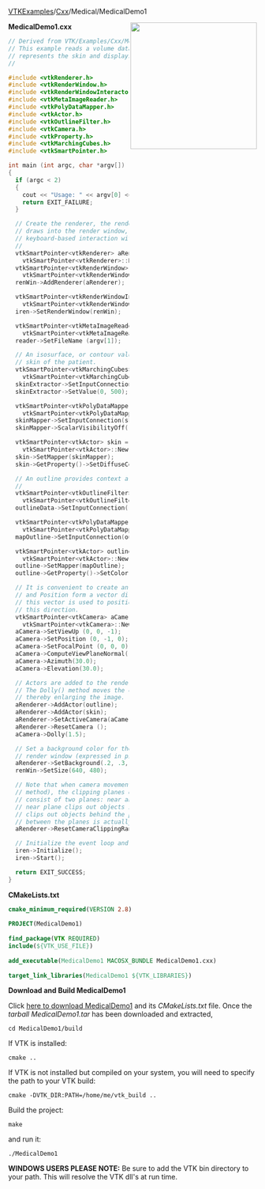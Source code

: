 [VTKExamples](Home)/[Cxx](Cxx)/Medical/MedicalDemo1

<img align="right" src="https://github.com/lorensen/VTKExamples/raw/master/Testing/Baseline/Medical/TestMedicalDemo1.png" width="256" />

**MedicalDemo1.cxx**
```c++
// Derived from VTK/Examples/Cxx/Medical1.cxx
// This example reads a volume dataset, extracts an isosurface that
// represents the skin and displays it.
//

#include <vtkRenderer.h>
#include <vtkRenderWindow.h>
#include <vtkRenderWindowInteractor.h>
#include <vtkMetaImageReader.h>
#include <vtkPolyDataMapper.h>
#include <vtkActor.h>
#include <vtkOutlineFilter.h>
#include <vtkCamera.h>
#include <vtkProperty.h>
#include <vtkMarchingCubes.h>
#include <vtkSmartPointer.h>

int main (int argc, char *argv[])
{
  if (argc < 2)
  {
    cout << "Usage: " << argv[0] << " file.mhd" << endl;
    return EXIT_FAILURE;
  }

  // Create the renderer, the render window, and the interactor. The renderer
  // draws into the render window, the interactor enables mouse- and
  // keyboard-based interaction with the data within the render window.
  //
  vtkSmartPointer<vtkRenderer> aRenderer =
    vtkSmartPointer<vtkRenderer>::New();
  vtkSmartPointer<vtkRenderWindow> renWin =
    vtkSmartPointer<vtkRenderWindow>::New();
  renWin->AddRenderer(aRenderer);

  vtkSmartPointer<vtkRenderWindowInteractor> iren =
    vtkSmartPointer<vtkRenderWindowInteractor>::New();
  iren->SetRenderWindow(renWin);

  vtkSmartPointer<vtkMetaImageReader> reader =
    vtkSmartPointer<vtkMetaImageReader>::New();
  reader->SetFileName (argv[1]);

  // An isosurface, or contour value of 500 is known to correspond to the
  // skin of the patient.
  vtkSmartPointer<vtkMarchingCubes> skinExtractor =
    vtkSmartPointer<vtkMarchingCubes>::New();
  skinExtractor->SetInputConnection(reader->GetOutputPort());
  skinExtractor->SetValue(0, 500);

  vtkSmartPointer<vtkPolyDataMapper> skinMapper =
    vtkSmartPointer<vtkPolyDataMapper>::New();
  skinMapper->SetInputConnection(skinExtractor->GetOutputPort());
  skinMapper->ScalarVisibilityOff();

  vtkSmartPointer<vtkActor> skin =
    vtkSmartPointer<vtkActor>::New();
  skin->SetMapper(skinMapper);
  skin->GetProperty()->SetDiffuseColor(1, .49, .25);

  // An outline provides context around the data.
  //
  vtkSmartPointer<vtkOutlineFilter> outlineData =
    vtkSmartPointer<vtkOutlineFilter>::New();
  outlineData->SetInputConnection(reader->GetOutputPort());

  vtkSmartPointer<vtkPolyDataMapper> mapOutline =
    vtkSmartPointer<vtkPolyDataMapper>::New();
  mapOutline->SetInputConnection(outlineData->GetOutputPort());

  vtkSmartPointer<vtkActor> outline =
    vtkSmartPointer<vtkActor>::New();
  outline->SetMapper(mapOutline);
  outline->GetProperty()->SetColor(0,0,0);

  // It is convenient to create an initial view of the data. The FocalPoint
  // and Position form a vector direction. Later on (ResetCamera() method)
  // this vector is used to position the camera to look at the data in
  // this direction.
  vtkSmartPointer<vtkCamera> aCamera =
    vtkSmartPointer<vtkCamera>::New();
  aCamera->SetViewUp (0, 0, -1);
  aCamera->SetPosition (0, -1, 0);
  aCamera->SetFocalPoint (0, 0, 0);
  aCamera->ComputeViewPlaneNormal();
  aCamera->Azimuth(30.0);
  aCamera->Elevation(30.0);

  // Actors are added to the renderer. An initial camera view is created.
  // The Dolly() method moves the camera towards the FocalPoint,
  // thereby enlarging the image.
  aRenderer->AddActor(outline);
  aRenderer->AddActor(skin);
  aRenderer->SetActiveCamera(aCamera);
  aRenderer->ResetCamera ();
  aCamera->Dolly(1.5);

  // Set a background color for the renderer and set the size of the
  // render window (expressed in pixels).
  aRenderer->SetBackground(.2, .3, .4);
  renWin->SetSize(640, 480);

  // Note that when camera movement occurs (as it does in the Dolly()
  // method), the clipping planes often need adjusting. Clipping planes
  // consist of two planes: near and far along the view direction. The
  // near plane clips out objects in front of the plane; the far plane
  // clips out objects behind the plane. This way only what is drawn
  // between the planes is actually rendered.
  aRenderer->ResetCameraClippingRange ();

  // Initialize the event loop and then start it.
  iren->Initialize();
  iren->Start();

  return EXIT_SUCCESS;
}
```
**CMakeLists.txt**
```cmake
cmake_minimum_required(VERSION 2.8)
 
PROJECT(MedicalDemo1)
 
find_package(VTK REQUIRED)
include(${VTK_USE_FILE})
 
add_executable(MedicalDemo1 MACOSX_BUNDLE MedicalDemo1.cxx)
 
target_link_libraries(MedicalDemo1 ${VTK_LIBRARIES})
```

**Download and Build MedicalDemo1**

Click [here to download MedicalDemo1](https://github.com/lorensen/VTKWikiExamplesTarballs/raw/master/MedicalDemo1.tar) and its *CMakeLists.txt* file.
Once the *tarball MedicalDemo1.tar* has been downloaded and extracted,
```
cd MedicalDemo1/build 
```
If VTK is installed:
```
cmake ..
```
If VTK is not installed but compiled on your system, you will need to specify the path to your VTK build:
```
cmake -DVTK_DIR:PATH=/home/me/vtk_build ..
```
Build the project:
```
make
```
and run it:
```
./MedicalDemo1
```
**WINDOWS USERS PLEASE NOTE:** Be sure to add the VTK bin directory to your path. This will resolve the VTK dll's at run time.

